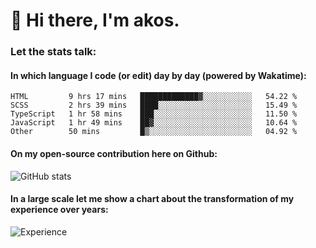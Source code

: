 # 👋 Hi there, I'm akos. 


### Let the stats talk:


#### In which language I code (or edit) day by day (powered by Wakatime): 

<!--START_SECTION:waka-->

```text
HTML         9 hrs 17 mins   █████████████▓░░░░░░░░░░░   54.22 %
SCSS         2 hrs 39 mins   ████░░░░░░░░░░░░░░░░░░░░░   15.49 %
TypeScript   1 hr 58 mins    ███░░░░░░░░░░░░░░░░░░░░░░   11.50 %
JavaScript   1 hr 49 mins    ██▓░░░░░░░░░░░░░░░░░░░░░░   10.64 %
Other        50 mins         █▒░░░░░░░░░░░░░░░░░░░░░░░   04.92 %
```

<!--END_SECTION:waka-->

#### On my open-source contribution here on Github:
 
![GitHub stats](https://github-readme-stats.vercel.app/api?username=akosbalasko)

#### In a large scale let me show a chart about the transformation of my experience over years:   

![Experience](https://cr-skills-chart-widget.azurewebsites.net/api/api?username=akosbalasko)
